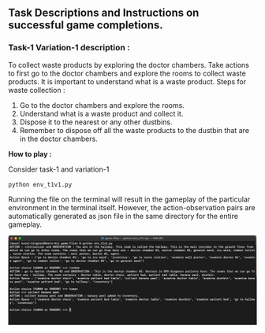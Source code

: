 ## Task Descriptions and Instructions on successful game completions.
### Task-1 Variation-1 description : 
To collect waste products by exploring the doctor chambers. Take actions to first go to the doctor chambers and explore the rooms to collect waste products. It is important to understand what is a waste product.
Steps for waste collection : 
1.    Go to the doctor chambers and explore the rooms.
2.    Understand what is a waste product and collect it.
3.    Dispose it to the nearest or any other dustbins.
4.    Remember to dispose off all the waste products to the dustbin that are in the doctor chambers.

**How to play :**

Consider task-1 and variation-1
```
python env_t1v1.py
```
Running the file on the terminal will result in the gameplay of the particular environment in the terminal itself. However, the action-observation pairs are automatically generated as json file in the same directory for the entire gameplay.

![alt text](source/images/img1.png)
